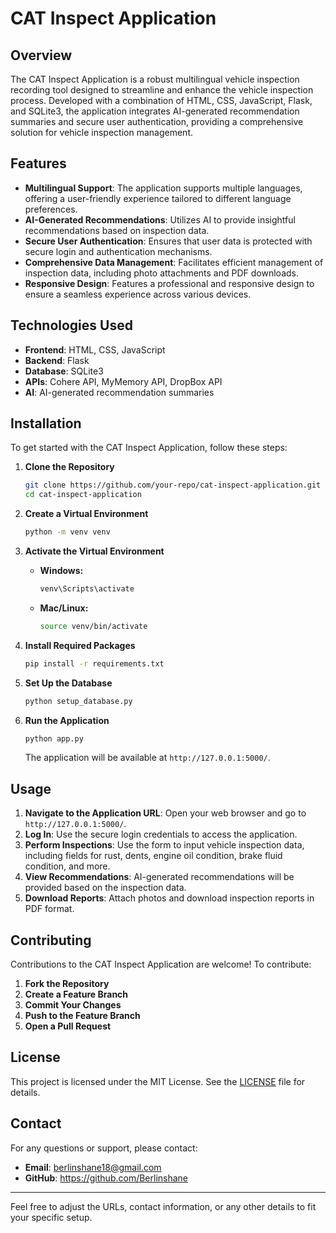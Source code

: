 # CAT Inspect Application

## Overview

The CAT Inspect Application is a robust multilingual vehicle inspection recording tool designed to streamline and enhance the vehicle inspection process. Developed with a combination of HTML, CSS, JavaScript, Flask, and SQLite3, the application integrates AI-generated recommendation summaries and secure user authentication, providing a comprehensive solution for vehicle inspection management.

## Features

- **Multilingual Support**: The application supports multiple languages, offering a user-friendly experience tailored to different language preferences.
- **AI-Generated Recommendations**: Utilizes AI to provide insightful recommendations based on inspection data.
- **Secure User Authentication**: Ensures that user data is protected with secure login and authentication mechanisms.
- **Comprehensive Data Management**: Facilitates efficient management of inspection data, including photo attachments and PDF downloads.
- **Responsive Design**: Features a professional and responsive design to ensure a seamless experience across various devices.

## Technologies Used

- **Frontend**: HTML, CSS, JavaScript
- **Backend**: Flask
- **Database**: SQLite3
- **APIs**: Cohere API, MyMemory API, DropBox API
- **AI**: AI-generated recommendation summaries

## Installation

To get started with the CAT Inspect Application, follow these steps:

1. **Clone the Repository**

   ```bash
   git clone https://github.com/your-repo/cat-inspect-application.git
   cd cat-inspect-application
   ```

2. **Create a Virtual Environment**

   ```bash
   python -m venv venv
   ```

3. **Activate the Virtual Environment**

   - **Windows:**

     ```bash
     venv\Scripts\activate
     ```

   - **Mac/Linux:**

     ```bash
     source venv/bin/activate
     ```

4. **Install Required Packages**

   ```bash
   pip install -r requirements.txt
   ```

5. **Set Up the Database**

   ```bash
   python setup_database.py
   ```

6. **Run the Application**

   ```bash
   python app.py
   ```

   The application will be available at `http://127.0.0.1:5000/`.

## Usage

1. **Navigate to the Application URL**: Open your web browser and go to `http://127.0.0.1:5000/`.
2. **Log In**: Use the secure login credentials to access the application.
3. **Perform Inspections**: Use the form to input vehicle inspection data, including fields for rust, dents, engine oil condition, brake fluid condition, and more.
4. **View Recommendations**: AI-generated recommendations will be provided based on the inspection data.
5. **Download Reports**: Attach photos and download inspection reports in PDF format.

## Contributing

Contributions to the CAT Inspect Application are welcome! To contribute:

1. **Fork the Repository**
2. **Create a Feature Branch**
3. **Commit Your Changes**
4. **Push to the Feature Branch**
5. **Open a Pull Request**

## License

This project is licensed under the MIT License. See the [LICENSE](LICENSE) file for details.

## Contact

For any questions or support, please contact:

- **Email**: berlinshane18@gmail.com
- **GitHub**: https://github.com/Berlinshane

---

Feel free to adjust the URLs, contact information, or any other details to fit your specific setup.
